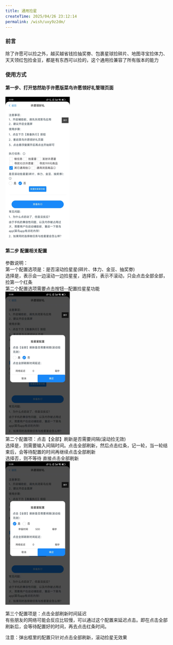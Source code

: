 ```yaml
---
title: 通用捡星
createTime: 2025/04/26 23:12:14
permalink: /wish/uxy9z2dm/
---
```


### 前言

除了许愿可以捡之外，越买越省钱捡抽奖劵、包裹星球捡碎片、地图寻宝捡体力、天天领红包捡金豆，都是有东西可以捡的，这个通用捡兼容了所有版本的能力


### 使用方式

#### 第一步、打开悠然助手许愿版菜鸟许愿领好礼管理页面
<img src="../../../public/images/tongYongJian.jpg" width="200"/>

#### 第二步 配置相关配置
参数说明：  
第一个配置选项是：是否滚动捡星星(碎片、体力、金豆、抽奖劵)  
选择是，表示会一边滚动一边捡星星，选择否，表示不滚动，只会点击全部全部，捡第一个红条  
第二个配置选项需要点击按钮--配置捡星星功能  
<img src="../../../public/images/tongYongJian2.jpg" width="200"/>  
第二个配置项：点击【全部】刷新是否需要间隔(滚动捡无效)  
选择是，则需要输入间隔时间。点击全部刷新，然后点击红条，记一轮，当一轮结束后，会等待配置的时间再继续点击全部刷新  
选择否，则不等待 直接点击全部刷新  
<img src="../../../public/images/tongYongJian3.jpg" width="200"/>  

第三个配置项是：点击全部刷新时间延迟  
有些朋友的网络可能会反应比较慢，可以通过这个配置来延迟点击。即在点击全部刷新后，会等待配置好的时间，再去点击红条时间。

  
  注意：弹出框里的配置只针对点击全部刷新，滚动捡星无效果